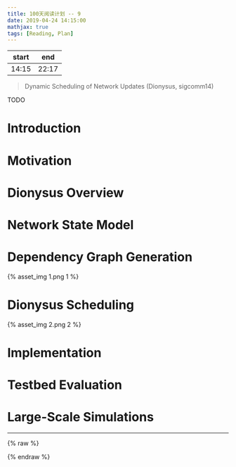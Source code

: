 ```yaml
---
title: 100天阅读计划 -- 9
date: 2019-04-24 14:15:00
mathjax: true
tags: [Reading, Plan]
---
```



|start | end  |
|----  | -----|
|14:15 | 22:17|

> Dynamic Scheduling of Network Updates (Dionysus, sigcomm14)

TODO


# Introduction


# Motivation

# Dionysus Overview


# Network State Model


# Dependency Graph Generation

{% asset_img 1.png 1 %}

# Dionysus Scheduling

{% asset_img 2.png 2 %}

# Implementation


# Testbed Evaluation


# Large-Scale Simulations


--------

{% raw %}

{% endraw %}

